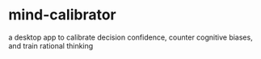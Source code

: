 # mind-calibrator
a desktop app to calibrate decision confidence, counter cognitive biases, and train rational thinking
